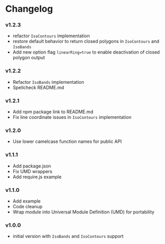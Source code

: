 # Changelog

### v1.2.3
- refactor `IsoContours` implementation
- restore default behavior to return closed polygons in `IsoContours` and `IsoBands`
- Add new option flag `linearRing=true` to enable deactivation of closed polygon output


### v1.2.2
- Refactor `IsoBands` implementation
- Spellcheck README.md

### v1.2.1
- Add npm package link to README.md
- Fix line coordinate issues in `IsoContours` implementation


### v1.2.0
- Use lower camelcase function names for public API


### v1.1.1
- Add package.json
- Fix UMD wrappers
- Add require.js example


### v1.1.0
- Add example 
- Code cleanup
- Wrap module into Universal Module Definition (UMD) for portability


### v1.0.0
- initial version with `IsoBands` and `IsoContours` support

